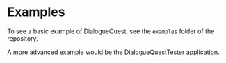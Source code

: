 # Examples

To see a basic example of DialogueQuest, see the `examples` folder of the repository.

A more advanced example would be the [DialogueQuestTester](#dialogueQuest-for-non---coders) application.

